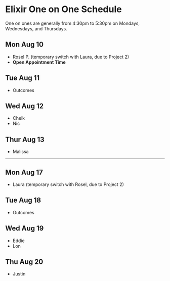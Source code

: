 # Elixir One on One Schedule

One on ones are generally from 4:30pm to 5:30pm on Mondays, Wednesdays, and Thursdays.


## Mon Aug 10

- Rosel P. (temporary switch with Laura, due to Project 2)
- **Open Appointment Time**

## Tue Aug 11

- Outcomes

## Wed Aug 12

- Cheik
- Nic

## Thur Aug 13

- Malissa

---

## Mon Aug 17

- Laura (temporary switch with Rosel, due to Project 2)

## Tue Aug 18

- Outcomes

## Wed Aug 19

- Eddie
- Lon

## Thu Aug 20

- Justin
